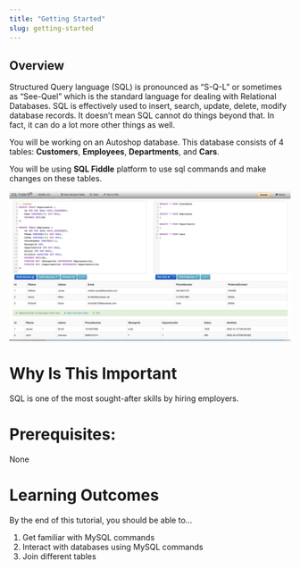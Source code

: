 ```yaml
---
title: "Getting Started"
slug: getting-started
---
```


## Overview

Structured Query language (SQL) is pronounced as “S-Q-L” or sometimes as “See-Quel”  which is the standard language for dealing with Relational Databases. SQL is effectively used to insert, search, update, delete, modify database records. It doesn’t mean SQL cannot do things beyond that. In fact, it can do a lot more other things as well.

You will be working on an Autoshop database. This database consists of 4 tables: **Customers**, **Employees**, **Departments**, and **Cars**.

You will be using **SQL Fiddle** platform to use sql commands and make changes on these tables. 

![SQL Fiddle Platform](assets/sql-fiddle.png "SQL Fiddle Platform")

# Why Is This Important

SQL is one of the most sought-after skills by hiring employers.


# Prerequisites:

None

# Learning Outcomes

By the end of this tutorial, you should be able to...

1. Get familiar with MySQL commands
1. Interact with databases using MySQL commands
1. Join different tables

